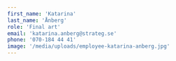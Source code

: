 ```yaml
---
first_name: 'Katarina'
last_name: 'Ånberg'
role: 'Final art'
email: 'katarina.anberg@strateg.se'
phone: '070-184 44 41'
image: '/media/uploads/employee-katarina-anberg.jpg'
---
```


